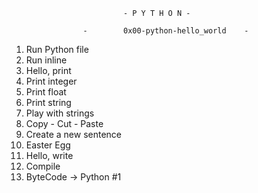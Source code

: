 							 - P Y T H O N -

					-     	 0x00-python-hello_world	-



1. Run Python file
2. Run inline
3. Hello, print
4. Print integer
5. Print float
6. Print string
7. Play with strings
8. Copy - Cut - Paste
9. Create a new sentence
10. Easter Egg
11. Hello, write
12. Compile
13. ByteCode -> Python #1
